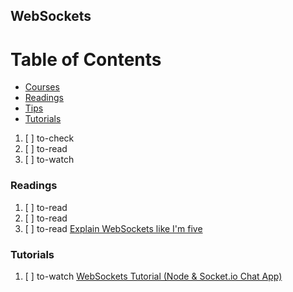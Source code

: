 ## WebSockets

# Table of Contents
<!-- MarkdownTOC depth=4 -->
  - [Courses](#courses)
  - [Readings](#readings)
  - [Tips](#tips)
  - [Tutorials](#tutorials)
<!-- /MarkdownTOC -->

  1. [ ] to-check []()
  1. [ ] to-read []()
  1. [ ] to-watch []()

### Readings

  1. [ ] to-read []()
  1. [ ] to-read []()
  1. [ ] to-read [Explain WebSockets like I'm five](https://dev.to/ben/explain-websockets-like-im-five)

### Tutorials

  1. [ ] to-watch [WebSockets Tutorial (Node & Socket.io Chat App)](https://www.youtube.com/playlist?list=PL4cUxeGkcC9i4V-_ZVwLmOusj8YAUhj_9)